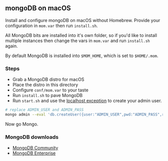 ## mongoDB on macOS

Install and configure mongoDB on macOS without Homebrew.  Provide your configuration in `mom.var` then run `install.sh`.

All MongoDB bits are installed into it's own folder, so if you'd like to install multiple instances then change the vars in `mom.var` and run `install.sh` again.

By default MongoDB is installed into `$MOM_HOME`, which is set to `$HOME/.mom`.

### Steps

* Grab a MongoDB distro for macOS
* Place the distro in this directory
* Configure `conf/mom.var` to your taste
* Run `install.sh` to pave MongoDB
* Run `start.sh` and use the [localhost exception](https://docs.mongodb.com/manual/core/security-users/#localhost-exception) to create your admin user.

```bash
# replace ADMIN_USER and ADMIN_PASS
mongo admin --eval 'db.createUser({user:"ADMIN_USER",pwd:"ADMIN_PASS",roles:[{role: "root", db: "admin"}]})'
```

Now go Mongo.

### MongoDB downloads

* [MongoDB Community](https://www.mongodb.com/download-center/community)
* [MongoDB Enterprise](https://www.mongodb.com/download-center/enterprise)
